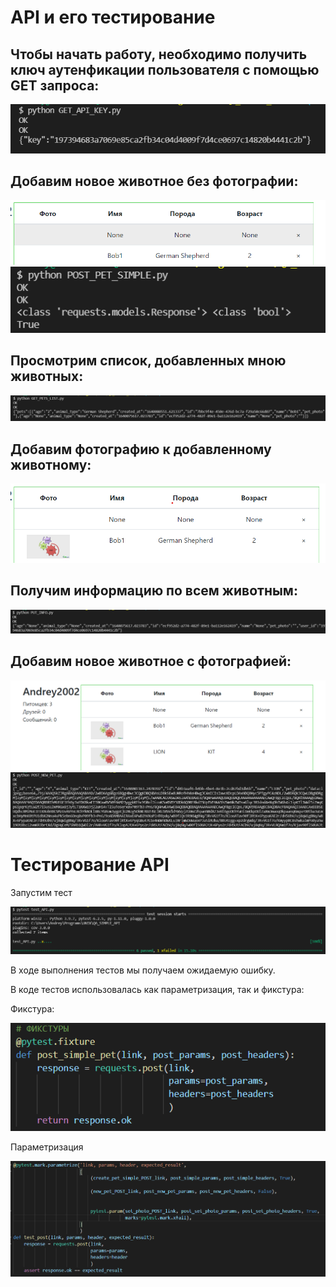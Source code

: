 # API и его тестирование

## Чтобы начать работу, необходимо получить ключ аутенфикации пользователя с помощью GET запроса:

![image](./pictures/key.png)

## Добавим новое животное без фотографии:

![image](./pictures/new_pet.png)
![image](./pictures/new_pet_code.png)

## Просмотрим список, добавленных мною животных: 

![image](./pictures/pet_list.png)

## Добавим фотографию к добавленному животному:

![image](./pictures/add_photo.png)

## Получим информацию по всем животным:

![image](./pictures/info.png)

## Добавим новое животное с фотографией:

![image](./pictures/new_pet_with_pic.png)
![image](./pictures/new_pet_with_pic_code.png)

# Тестирование API

Запустим тест

![image](./pictures/test.png)

В ходе выполнения тестов мы получаем ожидаемую ошибку.

В коде тестов использовалась как параметризация, так и фикстура:

Фикстура:

![image](./pictures/fixture.png)

Параметризация

![image](./pictures/param.png)